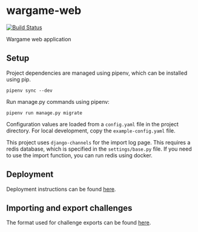 # wargame-web

[![Build Status](https://travis-ci.org/kszk-securiteam/wargame-web.svg?branch=master)](https://travis-ci.org/kszk-securiteam/wargame-web)

Wargame web application

## Setup

Project dependencies are managed using pipenv, which can be installed using pip.

```pipenv sync --dev```

Run manage.py commands using pipenv:

```pipenv run manage.py migrate```

Configuration values are loaded from a `config.yaml` file in the project directory. For local development, copy the `example-config.yaml` file.

This project uses `django-channels` for the import log page. This requires a redis database, which is specified in the `settings/base.py` file. If you need to use the import function, you can run redis using docker.

## Deployment

Deployment instructions can be found [here](https://github.com/kszk-securiteam/wargame-web/wiki/Deployment).

## Importing and export challenges

The format used for challenge exports can be found [here](https://github.com/kszk-securiteam/wargame-web/wiki/Challenge-export-format).
